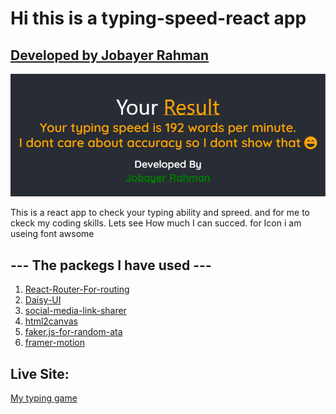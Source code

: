 # Hi this is a typing-speed-react app
## [Developed by Jobayer Rahman](https://allmyprojects-jobayer.netlify.app/)
![img](./src/Components/image/your_typing_Score.png)

This is a react app to check your typing ability and spreed. and for me to ckeck my coding skills. Lets see How much I can succed. for Icon i am useing font awsome


## --- The packegs I have used ---

1) [React-Router-For-routing](https://reactrouter.com/en/main)
2) [Daisy-UI](https://daisyui.com/)
3) [social-media-link-sharer](https://www.npmjs.com/package/social-media-link-sharer)
4) [html2canvas](https://www.npmjs.com/package/html2canvas)
5) [faker.js-for-random-ata](https://fakerjs.dev/)
6) [framer-motion](https://www.npmjs.com/package/framer-motion)

## Live Site:
[My typing game](https://jobayer-typing-game.netlify.app/)
